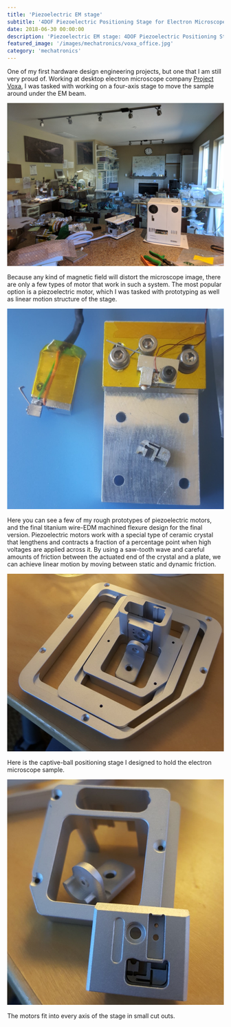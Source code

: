 ```yaml
---
title: 'Piezoelectric EM stage'
subtitle: '4DOF Piezoelectric Positioning Stage for Electron Microscope'
date: 2018-06-30 00:00:00
description: 'Piezoelectric EM stage: 4DOF Piezoelectric Positioning Stage for Electron Microscope'
featured_image: '/images/mechatronics/voxa_office.jpg'
category: 'mechatronics'
---
```


One of my first hardware design engineering projects, but one that I am still very proud of. Working at desktop electron microscope company [Project Voxa](http://voxa.co/), I was tasked with working on a four-axis stage to move the sample around under the EM beam.

![](/images/mechatronics/voxa_office.jpg)

Because any kind of magnetic field will distort the microscope image, there are only a few types of motor that work in such a system. The most popular option is a piezoelectric motor, which I was tasked with prototyping as well as linear motion structure of the stage.

![](/images/mechatronics/voxa_piezo.jpg)

Here you can see a few of my rough prototypes of piezoelectric motors, and the final titanium wire-EDM machined flexure design for the final version. Piezoelectric motors work with a special type of ceramic crystal that lengthens and contracts a fraction of a percentage point when high voltages are applied across it. By using a saw-tooth wave and careful amounts of friction between the actuated end of the crystal and a plate, we can achieve linear motion by moving between static and dynamic friction.

![](/images/mechatronics/voxa_stage_wide.jpg)

Here is the captive-ball positioning stage I designed to hold the electron microscope sample.

![](/images/mechatronics/voxa_stage_close.jpg)

The motors fit into every axis of the stage in small cut outs.